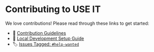 # Contributing to USE IT

We love contributions! Please read through these links to get started:

 - 🔢 [Contribution Guidelines](https://docs.browser-use.com/development/contribution-guide)
 - 👾 [Local Development Setup Guide](https://docs.browser-use.com/development/local-setup)
 - 🏷️ [Issues Tagged: `#help-wanted`](https://github.com/Mega-Gorilla/USE-IT/issues?q=is%3Aissue%20state%3Aopen%20label%3A%22help%20wanted%22)
